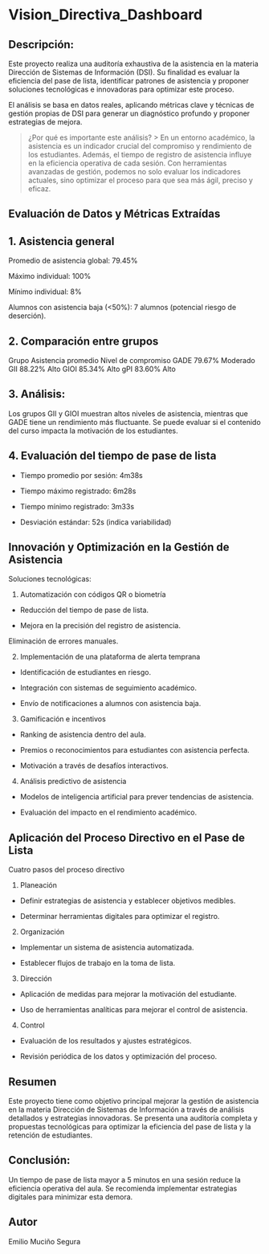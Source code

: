 # Vision_Directiva_Dashboard
## Descripción:
Este proyecto realiza una auditoría exhaustiva de la asistencia en la materia Dirección de Sistemas de Información (DSI). Su finalidad es evaluar la eficiencia del pase de lista, identificar patrones de asistencia y proponer soluciones tecnológicas e innovadoras para optimizar este proceso.

El análisis se basa en datos reales, aplicando métricas clave y técnicas de gestión propias de DSI para generar un diagnóstico profundo y proponer estrategias de mejora.

> ¿Por qué es importante este análisis? > En un entorno académico, la asistencia es un indicador crucial del compromiso y rendimiento de los estudiantes. Además, el tiempo de registro de asistencia influye en la eficiencia operativa de cada sesión. Con herramientas avanzadas de gestión, podemos no solo evaluar los indicadores actuales, sino optimizar el proceso para que sea más ágil, preciso y eficaz.

## Evaluación de Datos y Métricas Extraídas

## 1. Asistencia general
Promedio de asistencia global: 79.45%

Máximo individual: 100%

Mínimo individual: 8%

Alumnos con asistencia baja (<50%): 7 alumnos (potencial riesgo de deserción).

## 2. Comparación entre grupos
Grupo	Asistencia promedio	Nivel de compromiso
GADE	79.67%	Moderado
GII	88.22%	Alto
GIOI	85.34%	Alto
gPI	83.60%	Alto

## 3. Análisis:
Los grupos GII y GIOI muestran altos niveles de asistencia, mientras que GADE tiene un rendimiento más fluctuante. Se puede evaluar si el contenido del curso impacta la motivación de los estudiantes.

## 4. Evaluación del tiempo de pase de lista
- Tiempo promedio por sesión: 4m38s

- Tiempo máximo registrado: 6m28s

- Tiempo mínimo registrado: 3m33s

- Desviación estándar: 52s (indica variabilidad)


## Innovación y Optimización en la Gestión de Asistencia
Soluciones tecnológicas:
1. Automatización con códigos QR o biometría

- Reducción del tiempo de pase de lista.

- Mejora en la precisión del registro de asistencia.

Eliminación de errores manuales.

2. Implementación de una plataforma de alerta temprana

- Identificación de estudiantes en riesgo.

- Integración con sistemas de seguimiento académico.

- Envío de notificaciones a alumnos con asistencia baja.

3. Gamificación e incentivos

- Ranking de asistencia dentro del aula.

- Premios o reconocimientos para estudiantes con asistencia perfecta.

- Motivación a través de desafíos interactivos.

4. Análisis predictivo de asistencia

- Modelos de inteligencia artificial para prever tendencias de asistencia.

- Evaluación del impacto en el rendimiento académico.


## Aplicación del Proceso Directivo en el Pase de Lista
Cuatro pasos del proceso directivo
1. Planeación

- Definir estrategias de asistencia y establecer objetivos medibles.

- Determinar herramientas digitales para optimizar el registro.

2. Organización

- Implementar un sistema de asistencia automatizada.

- Establecer flujos de trabajo en la toma de lista.

3. Dirección

- Aplicación de medidas para mejorar la motivación del estudiante.

- Uso de herramientas analíticas para mejorar el control de asistencia.

4. Control

- Evaluación de los resultados y ajustes estratégicos.

- Revisión periódica de los datos y optimización del proceso.

## Resumen 
Este proyecto tiene como objetivo principal mejorar la gestión de asistencia en la materia Dirección de Sistemas de Información a través de análisis detallados y estrategias innovadoras. Se presenta una auditoría completa y propuestas tecnológicas para optimizar la eficiencia del pase de lista y la retención de estudiantes.

## Conclusión: 
Un tiempo de pase de lista mayor a 5 minutos en una sesión reduce la eficiencia operativa del aula. Se recomienda implementar estrategias digitales para minimizar esta demora.


## Autor
Emilio Muciño Segura
